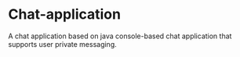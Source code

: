 # Chat-application
A chat application based on java  console-based chat application that supports user private messaging.
